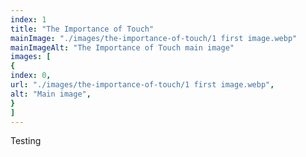 ```yaml
---
index: 1
title: "The Importance of Touch"
mainImage: "./images/the-importance-of-touch/1 first image.webp"
mainImageAlt: "The Importance of Touch main image"
images: [
{
index: 0,
url: "./images/the-importance-of-touch/1 first image.webp",
alt: "Main image",
}
]
---
```


Testing
